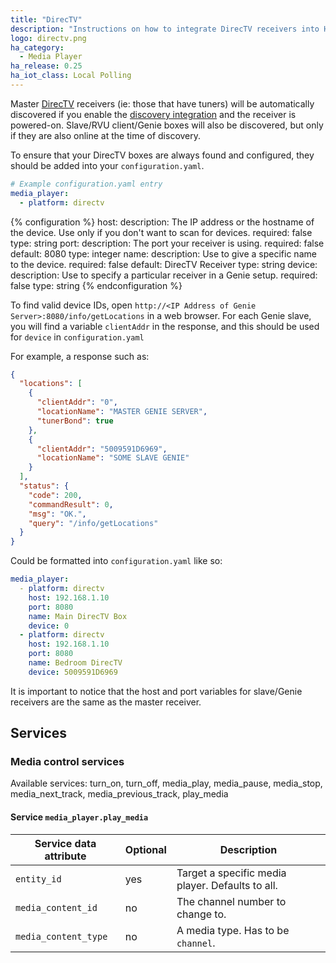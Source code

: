 ```yaml
---
title: "DirecTV"
description: "Instructions on how to integrate DirecTV receivers into Home Assistant."
logo: directv.png
ha_category:
  - Media Player
ha_release: 0.25
ha_iot_class: Local Polling
---
```


Master [DirecTV](http://www.directv.com/) receivers (ie: those that have tuners) will be automatically discovered if you enable the [discovery integration](/components/discovery/) and the receiver is powered-on. Slave/RVU client/Genie boxes will also be discovered, but only if they are also online at the time of discovery.

To ensure that your DirecTV boxes are always found and configured, they should be added into your `configuration.yaml`.

```yaml
# Example configuration.yaml entry
media_player:
  - platform: directv
```

{% configuration %}
host:
  description: The IP address or the hostname of the device. Use only if you don't want to scan for devices.
  required: false
  type: string
port:
  description: The port your receiver is using.
  required: false
  default: 8080
  type: integer
name:
  description: Use to give a specific name to the device.
  required: false
  default: DirecTV Receiver
  type: string
device:
  description: Use to specify a particular receiver in a Genie setup.
  required: false
  type: string
{% endconfiguration %}

To find valid device IDs, open `http://<IP Address of Genie Server>:8080/info/getLocations` in a web browser. For each Genie slave, you will find a variable `clientAddr` in the response, and this should be used for `device` in `configuration.yaml`

For example, a response such as:

```json
{
  "locations": [
    {
      "clientAddr": "0",
      "locationName": "MASTER GENIE SERVER",
      "tunerBond": true
    },
    {
      "clientAddr": "5009591D6969",
      "locationName": "SOME SLAVE GENIE"
    }
  ],
  "status": {
    "code": 200,
    "commandResult": 0,
    "msg": "OK.",
    "query": "/info/getLocations"
  }
}
```

Could be formatted into `configuration.yaml` like so:

```yaml
media_player:
  - platform: directv
    host: 192.168.1.10
    port: 8080
    name: Main DirecTV Box
    device: 0
  - platform: directv
    host: 192.168.1.10
    port: 8080
    name: Bedroom DirecTV
    device: 5009591D6969
```

It is important to notice that the host and port variables for slave/Genie receivers are the same as the master receiver.

## Services

### Media control services

Available services: turn_on, turn_off, media_play, media_pause, media_stop, media_next_track, media_previous_track, play_media

#### Service `media_player.play_media`

| Service data attribute | Optional | Description                                                                                                                                                            |
| -----------------------| -------- | ---------------------------------------------------------------------------------------------------------------------------------------------------------------------- |
| `entity_id`            |      yes | Target a specific media player. Defaults to all.                                                                                                                       |
| `media_content_id`     |       no | The channel number to change to.                   |
| `media_content_type`   |       no | A media type. Has to be `channel`.
